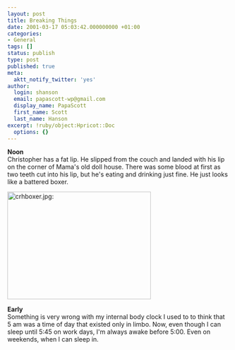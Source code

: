 ```yaml
---
layout: post
title: Breaking Things
date: 2001-03-17 05:03:42.000000000 +01:00
categories:
- General
tags: []
status: publish
type: post
published: true
meta:
  aktt_notify_twitter: 'yes'
author:
  login: shanson
  email: papascott-wp@gmail.com
  display_name: PapaScott
  first_name: Scott
  last_name: Hanson
excerpt: !ruby/object:Hpricot::Doc
  options: {}
---
```

<p><b>Noon</b><br />
Christopher has a fat lip. He slipped from the couch and landed with his lip on the corner of Mama's old doll house. There was some blood at first as two teeth cut into his lip, but he's eating and drinking just fine. He just looks like a battered boxer.</p>
<p><img src="http://www.papascott.de/wordpress/wp-content/uploads/2001/03/crhboxer.jpg" height="244" width="325" border="0" alt="crhboxer.jpg: " /></p>
<p><b>Early</b><br />
Something is very wrong with my internal body clock I used to to think that 5 am was a time of day that existed only in limbo. Now, even though I can sleep until 5:45 on work days, I'm always awake before 5:00. Even on weekends, when I can sleep in.</p>
